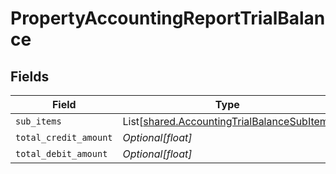 # PropertyAccountingReportTrialBalance


## Fields

| Field                                                                                              | Type                                                                                               | Required                                                                                           | Description                                                                                        |
| -------------------------------------------------------------------------------------------------- | -------------------------------------------------------------------------------------------------- | -------------------------------------------------------------------------------------------------- | -------------------------------------------------------------------------------------------------- |
| `sub_items`                                                                                        | List[[shared.AccountingTrialBalanceSubItem](../../models/shared/accountingtrialbalancesubitem.md)] | :heavy_minus_sign:                                                                                 | N/A                                                                                                |
| `total_credit_amount`                                                                              | *Optional[float]*                                                                                  | :heavy_minus_sign:                                                                                 | N/A                                                                                                |
| `total_debit_amount`                                                                               | *Optional[float]*                                                                                  | :heavy_minus_sign:                                                                                 | N/A                                                                                                |